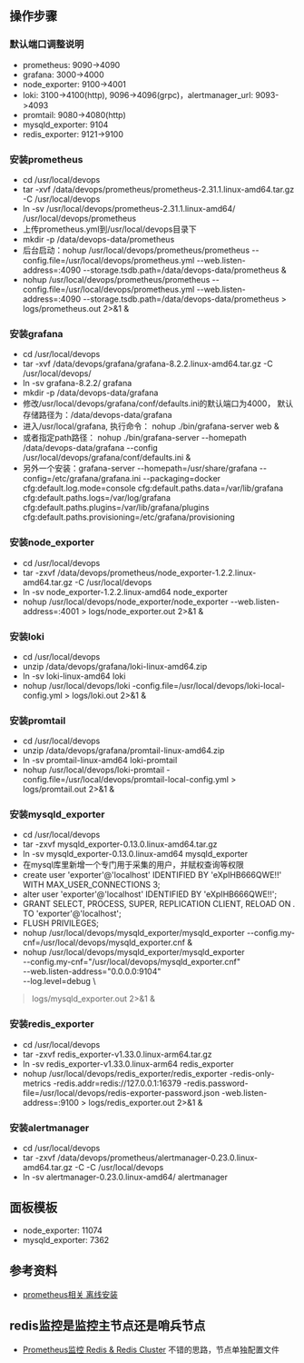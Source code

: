 ## 操作步骤
### 默认端口调整说明
* prometheus: 9090->4090
* grafana: 3000->4000
* node_exporter: 9100->4001
* loki: 3100->4100(http), 9096->4096(grpc)，alertmanager_url: 9093->4093
* promtail: 9080->4080(http)
* mysqld_exporter: 9104
* redis_exporter: 9121->9100

### 安装prometheus
* cd /usr/local/devops
* tar -xvf /data/devops/prometheus/prometheus-2.31.1.linux-amd64.tar.gz -C /usr/local/devops
* ln -sv /usr/local/devops/prometheus-2.31.1.linux-amd64/ /usr/local/devops/prometheus
* 上传prometheus.yml到/usr/local/devops目录下
* mkdir -p /data/devops-data/prometheus
* 后台启动：nohup /usr/local/devops/prometheus/prometheus --config.file=/usr/local/devops/prometheus.yml --web.listen-address=:4090 --storage.tsdb.path=/data/devops-data/prometheus &
* nohup /usr/local/devops/prometheus/prometheus --config.file=/usr/local/devops/prometheus.yml --web.listen-address=:4090 --storage.tsdb.path=/data/devops-data/prometheus > logs/prometheus.out 2>&1 &

### 安装grafana
* cd /usr/local/devops
* tar -xvf /data/devops/grafana/grafana-8.2.2.linux-amd64.tar.gz -C /usr/local/devops/
* ln -sv grafana-8.2.2/ grafana
* mkdir -p /data/devops-data/grafana
* 修改/usr/local/devops/grafana/conf/defaults.ini的默认端口为4000， 默认存储路径为：/data/devops-data/grafana
* 进入/usr/local/grafana, 执行命令： nohup ./bin/grafana-server web &
* 或者指定path路径： nohup ./bin/grafana-server --homepath /data/devops-data/grafana --config /usr/local/devops/grafana/conf/defaults.ini &
* 另外一个安装：grafana-server --homepath=/usr/share/grafana --config=/etc/grafana/grafana.ini --packaging=docker cfg:default.log.mode=console cfg:default.paths.data=/var/lib/grafana cfg:default.paths.logs=/var/log/grafana cfg:default.paths.plugins=/var/lib/grafana/plugins cfg:default.paths.provisioning=/etc/grafana/provisioning

### 安装node_exporter
* cd /usr/local/devops
* tar -zxvf /data/devops/prometheus/node_exporter-1.2.2.linux-amd64.tar.gz -C /usr/local/devops
* ln -sv node_exporter-1.2.2.linux-amd64 node_exporter
* nohup /usr/local/devops/node_exporter/node_exporter --web.listen-address=:4001 > logs/node_exporter.out 2>&1 &

### 安装loki
* cd /usr/local/devops
* unzip /data/devops/grafana/loki-linux-amd64.zip
* ln -sv loki-linux-amd64 loki
* nohup /usr/local/devops/loki -config.file=/usr/local/devops/loki-local-config.yml > logs/loki.out 2>&1 &

### 安装promtail
* cd /usr/local/devops
* unzip /data/devops/grafana/promtail-linux-amd64.zip
* ln -sv promtail-linux-amd64 loki-promtail
* nohup /usr/local/devops/loki-promtail -config.file=/usr/local/devops/promtail-local-config.yml > logs/promtail.out 2>&1 &

### 安装mysqld_exporter
* cd /usr/local/devops
* tar -zxvf mysqld_exporter-0.13.0.linux-amd64.tar.gz
* ln -sv mysqld_exporter-0.13.0.linux-amd64 mysqld_exporter
* 在mysql库里新增一个专门用于采集的用户，并赋权查询等权限
* create user 'exporter'@'localhost'  IDENTIFIED BY 'eXpIHB666QWE!!' WITH MAX_USER_CONNECTIONS 3;
* alter user 'exporter'@'localhost'  IDENTIFIED BY 'eXpIHB666QWE!!';
* GRANT SELECT, PROCESS, SUPER, REPLICATION CLIENT, RELOAD ON *.* TO 'exporter'@'localhost';
* FLUSH PRIVILEGES;
* nohup /usr/local/devops/mysqld_exporter/mysqld_exporter --config.my-cnf=/usr/local/devops/mysqld_exporter.cnf &
* nohup /usr/local/devops/mysqld_exporter/mysqld_exporter \
--config.my-cnf="/usr/local/devops/mysqld_exporter.cnf" \
--web.listen-address="0.0.0.0:9104" \
--log.level=debug \
> logs/mysqld_exporter.out 2>&1 &

### 安装redis_exporter
* cd /usr/local/devops
* tar -zxvf redis_exporter-v1.33.0.linux-arm64.tar.gz
* ln -sv redis_exporter-v1.33.0.linux-arm64 redis_exporter
* nohup /usr/local/devops/redis_exporter/redis_exporter -redis-only-metrics -redis.addr=redis://127.0.0.1:16379 -redis.password-file=/usr/local/devops/redis-exporter-password.json  -web.listen-address=:9100 > logs/redis_exporter.out 2>&1 &

### 安装alertmanager
* cd /usr/local/devops
* tar -zxvf /data/devops/prometheus/alertmanager-0.23.0.linux-amd64.tar.gz -C -C /usr/local/devops
* ln -sv alertmanager-0.23.0.linux-amd64/ alertmanager

## 面板模板
* node_exporter: 11074
* mysqld_exporter: 7362

## 参考资料
* [prometheus相关 离线安装](https://blog.csdn.net/qq_36208812/article/details/103513349)


## redis监控是监控主节点还是哨兵节点
* [Prometheus监控 Redis & Redis Cluster](https://www.cnblogs.com/zhoujinyi/p/12189239.html) 不错的思路，节点单独配置文件